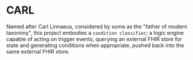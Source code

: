 # CARL

Named after Carl Linnaeus, considered by some as the "father of modern taxonimy", this project
embodies a ``condition classifier``; a logic engine capable of acting on trigger events, querying
an external FHIR store for state and generating conditions when appropriate, pushed back into
the same external FHIR store.
